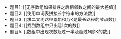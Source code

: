 - 题目1: [[无序数组如果排序之后相邻数之间的最大差值]]
- 题目2: [[使用单词表拼接长字符串的方法数]]
- 题目3: [[求二叉树路径累加和为K是最长路径的节点数]]
- 题目4: [[找到数组中只出现1次的数]]
- 题目5: [[数组中出现次数超过一半及超过N除K的数]]
